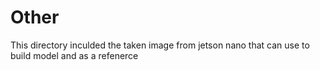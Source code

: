 # Other
This directory inculded the taken image from jetson nano that can use to build model and as a refenerce
